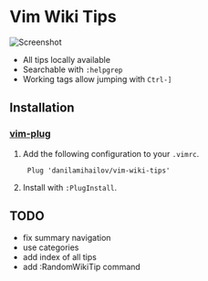 # Vim Wiki Tips

![Screenshot](https://github.com/DanilaMihailov/vim-wiki-tips/blob/master/screenshots/preview.png?raw=true)

* All tips locally available 
* Searchable with `:helpgrep`
* Working tags allow jumping with `Ctrl-]`

## Installation

### [vim-plug](https://github.com/junegunn/vim-plug)
1. Add the following configuration to your `.vimrc`.

        Plug 'danilamihailov/vim-wiki-tips'

2. Install with `:PlugInstall`.

## TODO
* fix summary navigation
* use categories
* add index of all tips
* add :RandomWikiTip command

